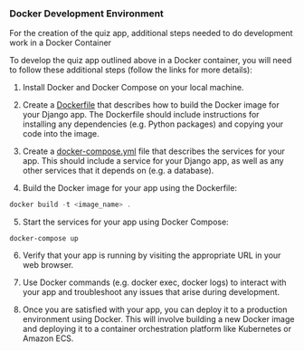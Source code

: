 ### Docker Development Environment

For the creation of the quiz app, additional steps needed to do development work in a Docker Container  

To develop the quiz app outlined above in a Docker container, you will need to follow these additional steps (follow the links for more details):

1. Install Docker and Docker Compose on your local machine.

2. Create a [Dockerfile](https://github.com/jonfernq/Flashcard-Data/blob/main/DjangoFashcardApp/Dockerfile.md) that describes how to build the Docker image for your Django app. The Dockerfile should include instructions for installing any dependencies (e.g. Python packages) and copying your code into the image.

3. Create a [docker-compose.yml](https://github.com/jonfernq/Flashcard-Data/blob/main/DjangoFashcardApp/DockerCompose.md) file that describes the services for your app. This should include a service for your Django app, as well as any other services that it depends on (e.g. a database).

4. Build the Docker image for your app using the Dockerfile:

```php
docker build -t <image_name> .
```

5. Start the services for your app using Docker Compose:

```
docker-compose up
```

6. Verify that your app is running by visiting the appropriate URL in your web browser.

7. Use Docker commands (e.g. docker exec, docker logs) to interact with your app and troubleshoot any issues that arise during development.

8. Once you are satisfied with your app, you can deploy it to a production environment using Docker. This will involve building a new Docker image and deploying it to a container orchestration platform like Kubernetes or Amazon ECS.




